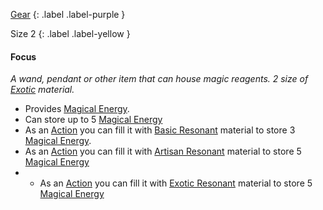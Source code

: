 [Gear](Game/Core/Gear)
{: .label .label-purple }

Size 2
{: .label .label-yellow }

#### Focus
_A wand, pendant or other item that can house magic reagents. 2 size of [Exotic](Materials#Exotic) material._

- Provides [Magical Energy](Game/Magic#Magical%20Energy).
- Can store up to 5 [Magical Energy](Game/Magic#Magical%20Energy)
- As an [Action](Game/Core/Terminology#Action) you can fill it with [Basic Resonant](Game/Resonant#Basic%20Resonant) material to store 3 [Magical Energy](Game/Magic#Magical%20Energy).
- As an [Action](Game/Core/Terminology#Action) you can fill it with [Artisan Resonant](Game/Resonant#Artisan%20Resonant) material to store 5 [Magical Energy](Game/Magic#Magical%20Energy)
- - As an [Action](Game/Core/Terminology#Action) you can fill it with [Exotic Resonant](Game/Resonant#Exotic%20Resonant) material to store 5 [Magical Energy](Game/Magic#Magical%20Energy)